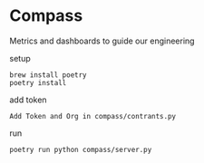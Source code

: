 # Compass

Metrics and dashboards to guide our engineering

setup
```
brew install poetry
poetry install
```

add token
```
Add Token and Org in compass/contrants.py
```

run
```
poetry run python compass/server.py
```